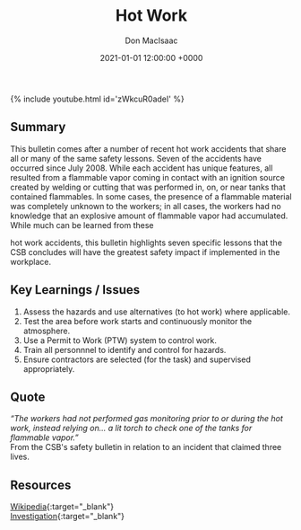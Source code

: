﻿---
title: Hot Work
author: Don MacIsaac
date: 2021-01-01 12:00:00 +0000
categories: [General]
tags: [Hot Work, Permit to Work, Gas Monitoring]
---
{% include youtube.html id='zWkcuR0adeI' %}
## Summary
This bulletin comes after a number of recent hot work accidents that share all or many of the same safety lessons. Seven of the accidents have occurred since July 2008. While each accident has unique features, all resulted from a flammable vapor coming in contact with an ignition source created by welding or cutting that was performed in, on, or near tanks that contained flammables. In some cases, the presence of a flammable material was completely unknown to the workers; in all cases, the workers had no knowledge that an explosive amount of flammable vapor had accumulated. While much can be learned from these

hot work accidents, this bulletin highlights seven specific lessons that the CSB concludes will have the greatest safety impact if implemented in the workplace.



## Key Learnings / Issues
1. Assess the hazards and use alternatives (to hot work) where applicable.
2. Test the area before work starts and continuously monitor the atmosphere.
3. Use a Permit to Work (PTW) system to control work.
4. Train all personnnel to identify and control for hazards.
5. Ensure contractors are selected (for the task) and supervised appropriately.


## Quote
*“The workers had not performed gas monitoring prior to or during the hot work, instead relying on... a lit torch to check one of the tanks for flammable vapor.”*        \
From the CSB's safety bulletin in relation to an incident that claimed three lives.


## Resources
[Wikipedia](https://en.wikipedia.org/wiki/Hot_work){:target="_blank"}        \
[Investigation](https://www.csb.gov/assets/1/17/csb_hot_work_safety_bulletin_embargoed_until_10_a_m__3_4_101.pdf?14329){:target="_blank"}